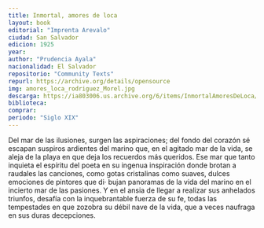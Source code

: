 ```yaml
---
title: Inmortal, amores de loca
layout: book
editorial: "Imprenta Arevalo"
ciudad: San Salvador
edicion: 1925
year: 
author: "Prudencia Ayala"
nacionalidad: El Salvador
repositorio: "Community Texts"
repurl: https://archive.org/details/opensource
img: amores_loca_rodriguez_Morel.jpg
descarga: https://ia803006.us.archive.org/6/items/InmortalAmoresDeLoca/Inmortal%20amores%20de%20loca.pdf
biblioteca: 
comprar: 
periodo: "Siglo XIX"
---
```

 

Del mar de las ilusiones, surgen las aspiraciones; del fondo del corazón sé escapan suspiros ardientes del marino que, en el agitado mar de la vida, se aleja de la playa en que deja los recuerdos más queridos. Ese mar que tanto inquieta el espíritu del poeta en su ingenua inspiración donde brotan a raudales las canciones, como gotas cristalinas como suaves, dulces emociones de pintores que di· bujan panoramas de la vida del marino en el incierto mar de las pasiones. Y en el ansia de llegar a realizar sus anhelados triunfos, desafía con la inquebrantable fuerza de su fe, todas las tempestades en que zozobra su débil nave de la vida, que a veces naufraga en sus duras decepciones.
